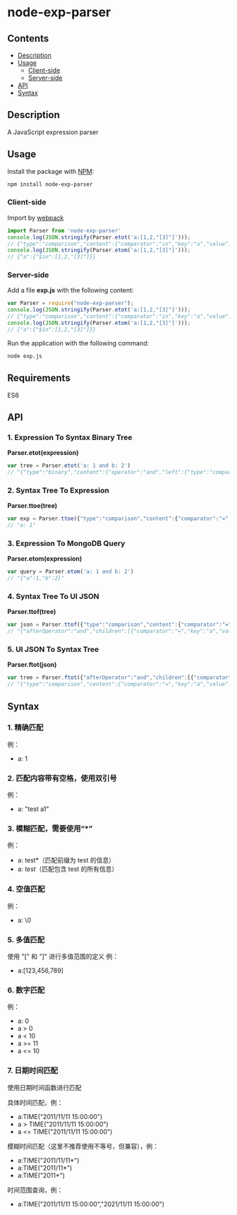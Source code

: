 # node-exp-parser

## Contents

- [Description](#description)
- [Usage](#usage)
  - [Client-side](#client-side)
  - [Server-side](#server-side)
- [API](#api)
- [Syntax](#syntax)

## Description

A JavaScript expression parser

## Usage

Install the package with [NPM](https://www.npmjs.org/):

```sh
npm install node-exp-parser
```

### Client-side

Import by [webpack](https://webpack.js.org/)

```js
import Parser from 'node-exp-parser'
console.log(JSON.stringify(Parser.etot('a:[1,2,"[3]"]')));
// {"type":"comparison","content":{"comparator":"in","key":"a","value":["1","2","[3]"]}}
console.log(JSON.stringify(Parser.etom('a:[1,2,"[3]"]')));
// {"a":{"$in":[1,2,"[3]"]}}
```

### Server-side

Add a file **exp.js** with the following content:

```js
var Parser = require("node-exp-parser");
console.log(JSON.stringify(Parser.etot('a:[1,2,"[3]"]')));
// {"type":"comparison","content":{"comparator":"in","key":"a","value":["1","2","[3]"]}}
console.log(JSON.stringify(Parser.etom('a:[1,2,"[3]"]')));
// {"a":{"$in":[1,2,"[3]"]}}
```

Run the application with the following command:

```sh
node exp.js
```

## Requirements

ES6

## API

### 1. Expression To Syntax Binary Tree

**Parser.etot(expression)**

```js
var tree = Parser.etot('a: 1 and b: 2')
// "{"type":"binary","content":{"operator":"and","left":{"type":"comparison","content":{"comparator":"=","key":"a","value":"1"}},"right":{"type":"comparison","content":{"comparator":"=","key":"b","value":"2"}}}}"
```

### 2. Syntax Tree To Expression

**Parser.ttoe(tree)**

```js
var exp = Parser.ttoe({"type":"comparison","content":{"comparator":"=","key":"a","value":"1"}})
// "a: 1"
```

### 3. Expression To MongoDB Query

**Parser.etom(expression)**

```js
var query = Parser.etom('a: 1 and b: 2')
// "{"a":1,"b":2}"
```

### 4. Syntax Tree To UI JSON

**Parser.ttof(tree)**

```js
var json = Parser.ttof({"type":"comparison","content":{"comparator":"=","key":"a","value":"1"}})
// "{"afterOperator":"and","children":[{"comparator":"=","key":"a","value":"1","afterOperator":"and"}]}"
```

### 5. UI JSON To Syntax Tree

**Parser.ftot(json)**

```js
var tree = Parser.ftot({"afterOperator":"and","children":[{"comparator":"=","key":"a","value":"1","afterOperator":"and"}]})
// "{"type":"comparison","content":{"comparator":"=","key":"a","value":"1","afterOperator":"and"}}"
```

## Syntax

### 1. 精确匹配
例：
- a: 1

### 2. 匹配内容带有空格，使用双引号
例：
- a: "test a1"

### 3. 模糊匹配，需要使用“*”
例：
- a: test*（匹配前缀为 test 的信息）
- a: *test*（匹配包含 test 的所有信息）

### 4. 空值匹配
例：
- a: \0

### 5. 多值匹配
使用 "[" 和 "]" 进行多值范围的定义
例：
- a:[123,456,789]

### 6. 数字匹配
例：
- a: 0
- a > 0
- a < 10
- a >= 11
- a <= 10

### 7. 日期时间匹配
使用日期时间函数进行匹配

具体时间匹配，例：
- a:TIME("2011/11/11 15:00:00")
- a > TIME("2011/11/11 15:00:00")
- a <= TIME("2011/11/11 15:00:00")

模糊时间匹配（这里不推荐使用不等号，但兼容），例：
- a:TIME("2011/11/11*")
- a:TIME("2011/11*")
- a:TIME("2011*")

时间范围查询，例：
- a:TIME("2011/11/11 15:00:00","2021/11/11 15:00:00")
